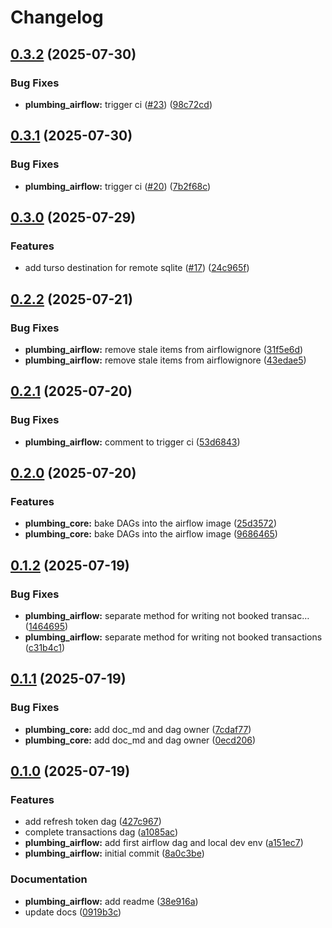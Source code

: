 # Changelog

## [0.3.2](https://github.com/jonathanschwarzhaupt/home-plumbing/compare/plumbing-airflow-v0.3.1...plumbing-airflow-v0.3.2) (2025-07-30)


### Bug Fixes

* **plumbing_airflow:** trigger ci ([#23](https://github.com/jonathanschwarzhaupt/home-plumbing/issues/23)) ([98c72cd](https://github.com/jonathanschwarzhaupt/home-plumbing/commit/98c72cd5e97b73212211f3809f4fcf158bf44ed4))

## [0.3.1](https://github.com/jonathanschwarzhaupt/home-plumbing/compare/plumbing-airflow-v0.3.0...plumbing-airflow-v0.3.1) (2025-07-30)


### Bug Fixes

* **plumbing_airflow:** trigger ci ([#20](https://github.com/jonathanschwarzhaupt/home-plumbing/issues/20)) ([7b2f68c](https://github.com/jonathanschwarzhaupt/home-plumbing/commit/7b2f68ca93cbd107bc672d203314f06d73f5a050))

## [0.3.0](https://github.com/jonathanschwarzhaupt/home-plumbing/compare/plumbing-airflow-v0.2.2...plumbing-airflow-v0.3.0) (2025-07-29)


### Features

* add turso destination for remote sqlite ([#17](https://github.com/jonathanschwarzhaupt/home-plumbing/issues/17)) ([24c965f](https://github.com/jonathanschwarzhaupt/home-plumbing/commit/24c965f8d184fd59514417ac9346e92c7e5216c0))

## [0.2.2](https://github.com/jonathanschwarzhaupt/home-plumbing/compare/plumbing-airflow-v0.2.1...plumbing-airflow-v0.2.2) (2025-07-21)


### Bug Fixes

* **plumbing_airflow:** remove stale items from airflowignore ([31f5e6d](https://github.com/jonathanschwarzhaupt/home-plumbing/commit/31f5e6db5574888adcdb89449907d9623b68476f))
* **plumbing_airflow:** remove stale items from airflowignore ([43edae5](https://github.com/jonathanschwarzhaupt/home-plumbing/commit/43edae5f8d2a50e430f2d9e1ed678fb0fed1f37c))

## [0.2.1](https://github.com/jonathanschwarzhaupt/home-plumbing/compare/plumbing-airflow-v0.2.0...plumbing-airflow-v0.2.1) (2025-07-20)


### Bug Fixes

* **plumbing_airflow:** comment to trigger ci ([53d6843](https://github.com/jonathanschwarzhaupt/home-plumbing/commit/53d6843b190175478dd1a3df62fd28c0422956f1))

## [0.2.0](https://github.com/jonathanschwarzhaupt/home-plumbing/compare/plumbing-airflow-v0.1.2...plumbing-airflow-v0.2.0) (2025-07-20)


### Features

* **plumbing_core:** bake DAGs into the airflow image ([25d3572](https://github.com/jonathanschwarzhaupt/home-plumbing/commit/25d357206389d4accc4918de270eecebfc62a5b7))
* **plumbing_core:** bake DAGs into the airflow image ([9686465](https://github.com/jonathanschwarzhaupt/home-plumbing/commit/96864656a2ccad7e696b82c81376a5478110b7ec))

## [0.1.2](https://github.com/jonathanschwarzhaupt/home-plumbing/compare/plumbing-airflow-v0.1.1...plumbing-airflow-v0.1.2) (2025-07-19)


### Bug Fixes

* **plumbing_airflow:** separate method for writing not booked transac… ([1464695](https://github.com/jonathanschwarzhaupt/home-plumbing/commit/1464695f88dd529a761f9749b014043022a8ccdb))
* **plumbing_airflow:** separate method for writing not booked transactions ([c31b4c1](https://github.com/jonathanschwarzhaupt/home-plumbing/commit/c31b4c1c9c359d17503da3af53aad2b74ff97bab))

## [0.1.1](https://github.com/jonathanschwarzhaupt/home-plumbing/compare/plumbing-airflow-v0.1.0...plumbing-airflow-v0.1.1) (2025-07-19)


### Bug Fixes

* **plumbing_core:** add doc_md and dag owner ([7cdaf77](https://github.com/jonathanschwarzhaupt/home-plumbing/commit/7cdaf7713c6f357320a0ed1d2700898af38431fc))
* **plumbing_core:** add doc_md and dag owner ([0ecd206](https://github.com/jonathanschwarzhaupt/home-plumbing/commit/0ecd206a91203efb4588e23ebf6e49eb16dc0a42))

## [0.1.0](https://github.com/jonathanschwarzhaupt/home-plumbing/compare/plumbing-airflow-v0.0.1...plumbing-airflow-v0.1.0) (2025-07-19)


### Features

* add refresh token dag ([427c967](https://github.com/jonathanschwarzhaupt/home-plumbing/commit/427c9673fd1b0e03527f069537ec42ca8dad8fa9))
* complete transactions dag ([a1085ac](https://github.com/jonathanschwarzhaupt/home-plumbing/commit/a1085acfdd6df022290d9089bda2f67e89f814ed))
* **plumbing_airflow:** add first airflow dag and local dev env ([a151ec7](https://github.com/jonathanschwarzhaupt/home-plumbing/commit/a151ec73a3f6b71c308334fcb44289fe9b75cc8e))
* **plumbing_airflow:** initial commit ([8a0c3be](https://github.com/jonathanschwarzhaupt/home-plumbing/commit/8a0c3bebfbb00a02fee61d2b9840c59f9f171a42))


### Documentation

* **plumbing_airflow:** add readme ([38e916a](https://github.com/jonathanschwarzhaupt/home-plumbing/commit/38e916a472a9e473df1efe3bab39f9439879339e))
* update docs ([0919b3c](https://github.com/jonathanschwarzhaupt/home-plumbing/commit/0919b3c22ce0d0b0cdd905ff6cd0eed0120a5e76))
